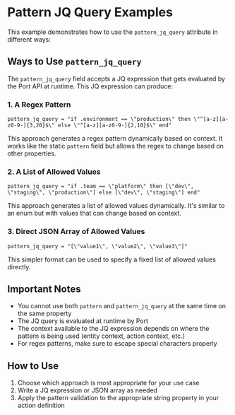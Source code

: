 # Pattern JQ Query Examples

This example demonstrates how to use the `pattern_jq_query` attribute in different ways:

## Ways to Use `pattern_jq_query`

The `pattern_jq_query` field accepts a JQ expression that gets evaluated by the Port API at runtime. This JQ expression can produce:

### 1. A Regex Pattern

```hcl
pattern_jq_query = "if .environment == \"production\" then \"^[a-z][a-z0-9-]{3,20}$\" else \"^[a-z][a-z0-9-]{2,10}$\" end"
```

This approach generates a regex pattern dynamically based on context. It works like the static `pattern` field but allows the regex to change based on other properties.

### 2. A List of Allowed Values

```hcl
pattern_jq_query = "if .team == \"platform\" then [\"dev\", \"staging\", \"production\"] else [\"dev\", \"staging\"] end"
```

This approach generates a list of allowed values dynamically. It's similar to an enum but with values that can change based on context.

### 3. Direct JSON Array of Allowed Values

```hcl
pattern_jq_query = "[\"value1\", \"value2\", \"value3\"]"
```

This simpler format can be used to specify a fixed list of allowed values directly.

## Important Notes

- You cannot use both `pattern` and `pattern_jq_query` at the same time on the same property
- The JQ query is evaluated at runtime by Port
- The context available to the JQ expression depends on where the pattern is being used (entity context, action context, etc.)
- For regex patterns, make sure to escape special characters properly

## How to Use

1. Choose which approach is most appropriate for your use case
2. Write a JQ expression or JSON array as needed
3. Apply the pattern validation to the appropriate string property in your action definition 